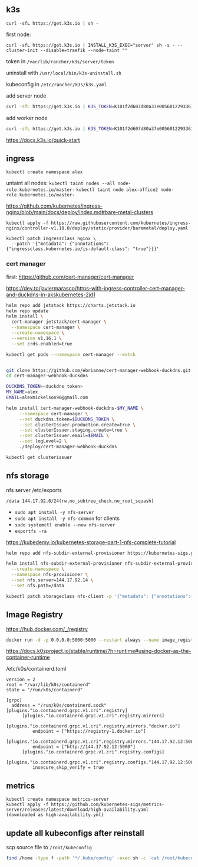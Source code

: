 
## k3s 

`curl -sfL https://get.k3s.io | sh -`


first node:

`curl -sfL https://get.k3s.io | INSTALL_K3S_EXEC="server" sh -s - --cluster-init --disable=traefik --node-taint "" `

token in `/var/lib/rancher/k3s/server/token`


uninstall with `/usr/local/bin/k3s-uninstall.sh`

kubeconfig in `/etc/rancher/k3s/k3s.yaml`


add server node
```bash
curl -sfL https://get.k3s.io | K3S_TOKEN=K101f2d607d80a37e0056012293361b7cd5516d65f7519678a642c7b256dc7477a8::server:29c9fcc2ef70c34ef84c8f6e256274b9 K3S_URL=https://144.17.92.11:6443 sh -s - server  --disable=traefik --node-taint ""
```


add worker node
```bash
curl -sfL https://get.k3s.io | K3S_TOKEN=K101f2d607d80a37e0056012293361b7cd5516d65f7519678a642c7b256dc7477a8::server:29c9fcc2ef70c34ef84c8f6e256274b9 K3S_URL=https://144.17.92.11:6443 sh -s - 
```


<https://docs.k3s.io/quick-start>

<!-- k0s has betrayed me -->
<!-- ## install cluster
```bash
k0sctl apply --config k0sctl.yaml
```

get up to date starting config with `k0sctl init`


```bash
sudo k0s install controller --enable-metrics-scraper
``` -->

## ingress

`kubectl create namespace alex`

untaint all nodes: `kubectl taint nodes --all node-role.kubernetes.io/master-`
`kubectl taint node alex-office2 node-role.kubernetes.io/master-`

<https://github.com/kubernetes/ingress-nginx/blob/main/docs/deploy/index.md#bare-metal-clusters>


`kubectl apply -f https://raw.githubusercontent.com/kubernetes/ingress-nginx/controller-v1.10.0/deploy/static/provider/baremetal/deploy.yaml`

```
kubectl patch ingressclass nginx \
  --patch '{"metadata": {"annotations": {"ingressclass.kubernetes.io/is-default-class": "true"}}}'
```

### cert manager

first: <https://github.com/cert-manager/cert-manager>

<https://dev.to/javiermarasco/https-with-ingress-controller-cert-manager-and-duckdns-in-akskubernetes-2jd1>


```bash
helm repo add jetstack https://charts.jetstack.io
helm repo update
helm install \
  cert-manager jetstack/cert-manager \
  --namespace cert-manager \
  --create-namespace \
  --version v1.16.1 \
  --set crds.enabled=true

kubectl get pods --namespace cert-manager --watch


git clone https://github.com/ebrianne/cert-manager-webhook-duckdns.git
cd cert-manager-webhook-duckdns

DUCKDNS_TOKEN=<duckdns token>
MY_NAME=alex
EMAIL=alexmickelson96@gmail.com

helm install cert-manager-webhook-duckdns-$MY_NAME \
     --namespace cert-manager \
     --set duckdns.token=$DUCKDNS_TOKEN \
     --set clusterIssuer.production.create=true \
     --set clusterIssuer.staging.create=true \
     --set clusterIssuer.email=$EMAIL \
     --set logLevel=2 \
     ./deploy/cert-manager-webhook-duckdns

kubectl get clusterissuer
```


## nfs storage

nfs server /etc/exports

```
/data 144.17.92.0/24(rw,no_subtree_check,no_root_squash)
```
- `sudo apt install -y nfs-server`
- `sudo apt install -y nfs-common` for clients
- `sudo systemctl enable --now nfs-server`
- `exportfs -ra`



<https://kubedemy.io/kubernetes-storage-part-1-nfs-complete-tutorial>

```bash
helm repo add nfs-subdir-external-provisioner https://kubernetes-sigs.github.io/nfs-subdir-external-provisioner

helm install nfs-subdir-external-provisioner nfs-subdir-external-provisioner/nfs-subdir-external-provisioner \
  --create-namespace \
  --namespace nfs-provisioner \
  --set nfs.server=144.17.92.14 \
  --set nfs.path=/data

kubectl patch storageclass nfs-client -p '{"metadata": {"annotations":{"storageclass.kubernetes.io/is-default-class":"true"}}}'
```


## Image Registry

https://hub.docker.com/_/registry


<!-- in office 2 -->

```bash
docker run -d -p 0.0.0.0:5000:5000 --restart always --name image_registry registry:2
```

<https://docs.k0sproject.io/stable/runtime/?h=runtime#using-docker-as-the-container-runtime>

/etc/k0s/containerd.toml

```
version = 2
root = "/var/lib/k0s/containerd"
state = "/run/k0s/containerd"

[grpc]
  address = "/run/k0s/containerd.sock"
[plugins."io.containerd.grpc.v1.cri".registry]
      [plugins."io.containerd.grpc.v1.cri".registry.mirrors]
        [plugins."io.containerd.grpc.v1.cri".registry.mirrors."docker.io"]
          endpoint = ["https://registry-1.docker.io"]
        [plugins."io.containerd.grpc.v1.cri".registry.mirrors."144.17.92.12:5000"]
          endpoint = ["http://144.17.92.12:5000"]
      [plugins."io.containerd.grpc.v1.cri".registry.configs]
        [plugins."io.containerd.grpc.v1.cri".registry.configs."144.17.92.12:5000".tls]
          insecure_skip_verify = true

```


## metrics


```
kubectl create namespace metrics-server
kubectl apply -f https://github.com/kubernetes-sigs/metrics-server/releases/latest/download/high-availability.yaml
(downloaded as high-availability.yml)
```


## update all kubeconfigs after reinstall

scp source file to `/root/kubeconfig`

```bash
find /home -type f -path '*/.kube/config' -exec sh -c 'cat /root/kubeconfig > "$1"' _ {} \;
```